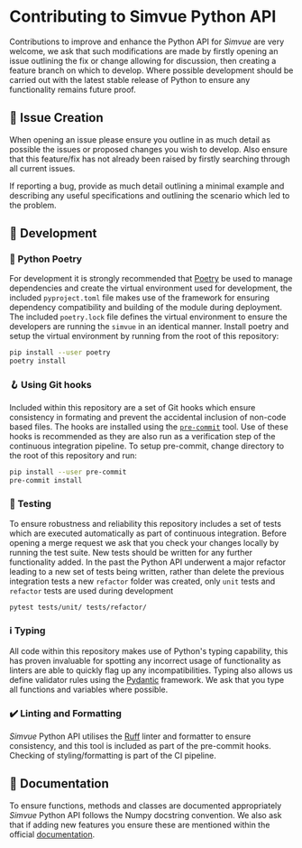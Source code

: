 # Contributing to Simvue Python API

Contributions to improve and enhance the Python API for _Simvue_ are very welcome,
we ask that such modifications are made by firstly opening an issue outlining the fix or change allowing for discussion, then creating a feature branch on which to develop.
Where possible development should be carried out with the latest stable release of Python to ensure any functionality remains future proof.

## :memo: Issue Creation

When opening an issue please ensure you outline in as much detail as possible the issues or proposed changes you wish to develop. Also ensure that this feature/fix has not already been raised by firstly searching through all current issues.

If reporting a bug, provide as much detail outlining a minimal example and describing any useful specifications and outlining the scenario which led to the problem.

## 🧰 Development

### :closed_book: Python Poetry

For development it is strongly recommended that [Poetry](https://python-poetry.org) be used to manage dependencies and create the virtual environment used for development, the included `pyproject.toml` file makes use of the framework for ensuring dependency compatibility and building of the module during deployment. The included `poetry.lock` file defines the virtual environment to ensure the developers are running the `simvue` in an identical manner. Install poetry and setup the virtual environment by running from the root of this repository:

```sh
pip install --user poetry
poetry install
```

### 🪝 Using Git hooks

Included within this repository are a set of Git hooks which ensure consistency in formating and prevent the accidental inclusion of non-code based files. The hooks are installed using the [`pre-commit`](https://pre-commit.com/) tool. Use of these hooks is recommended as they are also run as a verification step of the continuous integration pipeline. To setup pre-commit, change directory to the root of this repository and run:

```sh
pip install --user pre-commit
pre-commit install
```

### 🧪 Testing

To ensure robustness and reliability this repository includes a set of tests which are executed automatically as part of continuous integration. Before opening a merge request we ask that you check your changes locally by running the test suite. New tests should be written for any further functionality added. In the past the Python API underwent a major refactor leading to a new set of tests being written, rather than delete the previous integration tests a new `refactor` folder was created, only `unit` tests and `refactor` tests are used during development

```sh
pytest tests/unit/ tests/refactor/
```

### ℹ️ Typing

All code within this repository makes use of Python's typing capability, this has proven invaluable for spotting any incorrect usage of functionality as linters are able to quickly flag up any incompatibilities. Typing also allows us define validator rules using the [Pydantic](https://docs.pydantic.dev/latest/) framework.  We ask that you type all functions and variables where possible.

### ✔️ Linting and Formatting

_Simvue_ Python API utilises the [Ruff](https://github.com/astral-sh/ruff) linter and formatter to ensure consistency, and this tool is included as part of the pre-commit hooks. Checking of styling/formatting is part of the CI pipeline.

## :book: Documentation

To ensure functions, methods and classes are documented appropriately _Simvue_ Python API follows the Numpy docstring convention. We also ask that if adding new features you ensure these are mentioned within the official [documentation](https://github.com/simvue-io/docs).
